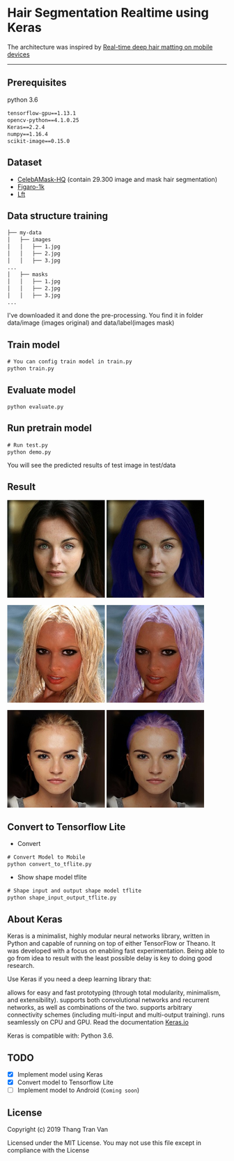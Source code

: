 # Hair Segmentation Realtime using Keras

The architecture was inspired by [Real-time deep hair matting on mobile devices](https://arxiv.org/pdf/1712.07168.pdf)

---

## Prerequisites
python 3.6
```
tensorflow-gpu==1.13.1
opencv-python==4.1.0.25
Keras==2.2.4
numpy==1.16.4
scikit-image==0.15.0
```
## Dataset

* [CelebAMask-HQ](https://github.com/switchablenorms/CelebAMask-HQ) (contain 29.300 image and mask hair segmentation)
* [Figaro-1k](http://projects.i-ctm.eu/it/progetto/figaro-1k)
* [Lft](http://vis-www.cs.umass.edu/lfw/)

## Data structure training
```
├── my-data
│   ├── images
│   │   ├── 1.jpg
│   │   ├── 2.jpg
│   │   ├── 3.jpg
...
│   ├── masks
│   │   ├── 1.jpg
│   │   ├── 2.jpg
│   │   ├── 3.jpg
...
```
I've downloaded it and done the pre-processing. You find it in folder data/image (images original) and data/label(images mask)

## Train model 

```shell script
# You can config train model in train.py
python train.py
```

## Evaluate model

```shell script
python evaluate.py
```

## Run pretrain model
```shell script
# Run test.py
python demo.py
```
You will see the predicted results of test image in test/data

## Result
![original](assets/input1.jpg)
![result](assets/output1.jpg)

![original](assets/input2.jpg)
![result](assets/output2.jpg)

![original](assets/input3.jpg)
![result](assets/output3.jpg)

## Convert to Tensorflow Lite
- Convert 
```shell script
# Convert Model to Mobile
python convert_to_tflite.py
```
- Show shape model tflite
```shell script
# Shape input and output shape model tflite 
python shape_input_output_tflite.py
```
## About Keras

Keras is a minimalist, highly modular neural networks library, written in Python and capable of running on top of either TensorFlow or Theano. It was developed with a focus on enabling fast experimentation. Being able to go from idea to result with the least possible delay is key to doing good research.

Use Keras if you need a deep learning library that:

allows for easy and fast prototyping (through total modularity, minimalism, and extensibility).
supports both convolutional networks and recurrent networks, as well as combinations of the two.
supports arbitrary connectivity schemes (including multi-input and multi-output training).
runs seamlessly on CPU and GPU.
Read the documentation [Keras.io](http://keras.io/)

Keras is compatible with: Python 3.6.

## TODO
- [x] Implement model using Keras 
- [x] Convert model to Tensorflow Lite
- [ ] Implement model to Android (``Coming soon``)

## License
Copyright (c) 2019 Thang Tran Van

Licensed under the MIT License. You may not use this file except in compliance with the License

